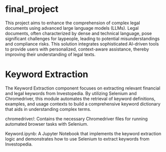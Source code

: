 # final_project
This project aims to enhance the comprehension of complex legal documents using advanced large language models (LLMs). Legal documents, often characterized by dense and technical language, pose significant challenges for laypeople, leading to potential misunderstandings and compliance risks. This solution integrates sophisticated AI-driven tools to provide users with personalized, context-aware assistance, thereby improving their understanding of legal texts.

# Keyword Extraction
The Keyword Extraction component focuses on extracting relevant financial and legal keywords from Investopedia. By utilizing Selenium and Chromedriver, this module automates the retrieval of keyword definitions, examples, and usage contexts to build a comprehensive keyword dictionary that aids in understanding complex terms.

chromedriver/: Contains the necessary Chromedriver files for running automated browser tasks with Selenium.

Keyword.ipynb: A Jupyter Notebook that implements the keyword extraction logic and demonstrates how to use Selenium to extract keywords from Investopedia.
